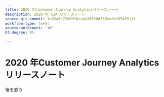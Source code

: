 ```yaml
---
title: 2020 年Customer Journey Analyticsリリースノート
description: 2020 年 CJA リリースノート
source-git-commit: 3a85a6c72d6dfbec4a338000355eedef85499111
workflow-type: tm+mt
source-wordcount: '16'
ht-degree: 0%

---
```



# 2020 年Customer Journey Analyticsリリースノート

後を追う